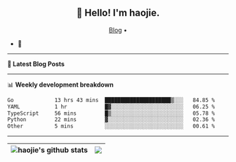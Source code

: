<h2 align="center">👋 Hello! I'm haojie.</h2>
<p align="center">
  <a href="https://aoyouer.com">Blog</a> •
</p>


- 🔭 


-------

**📝 Latest Blog Posts**


-------

📊 **Weekly development breakdown**
<!--START_SECTION:waka-->

```txt
Go             13 hrs 43 mins  █████████████████████▒░░░   84.85 %
YAML           1 hr            █▓░░░░░░░░░░░░░░░░░░░░░░░   06.25 %
TypeScript     56 mins         █▒░░░░░░░░░░░░░░░░░░░░░░░   05.78 %
Python         22 mins         ▓░░░░░░░░░░░░░░░░░░░░░░░░   02.36 %
Other          5 mins          ░░░░░░░░░░░░░░░░░░░░░░░░░   00.61 %
```

<!--END_SECTION:waka-->

-------



| <img align="center" src="https://github-readme-stats.vercel.app/api?username=haojie06&show_icons=true&theme=graywhite&show_icons=true&count_private=true&include_all_commits=true&hide_border=true" alt="haojie's github stats" /> | <img align="center" src="https://github-readme-stats.vercel.app/api/top-langs/?username=haojie06&layout=compact&theme=graywhite&hide_border=true&hide=css,html" /> |
| ------------- | ------------- |


